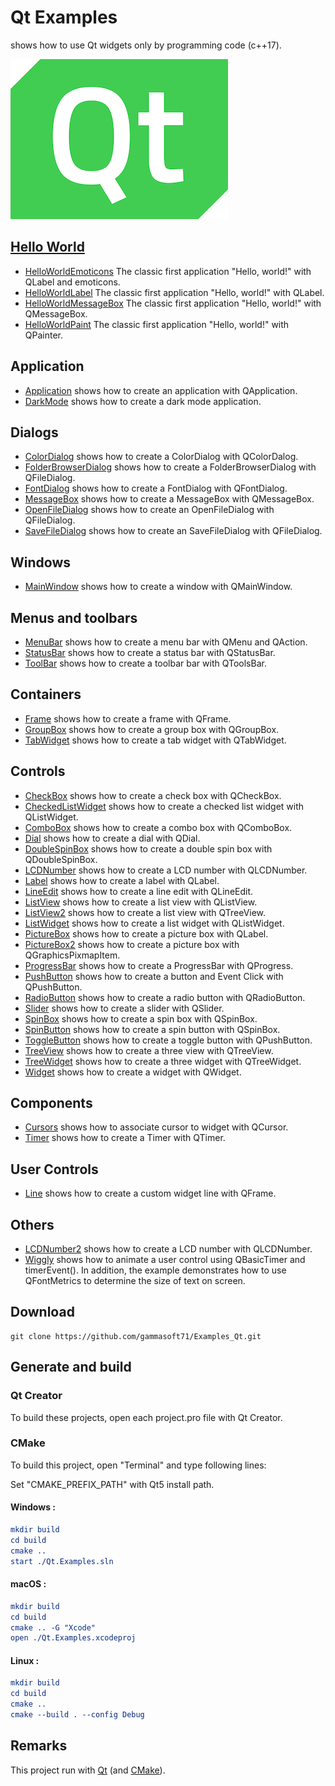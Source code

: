 # Qt Examples

shows how to use Qt widgets only by programming code (c++17).

[![qt](../docs/Pictures/qt_header.png)](https://gammasoft71.wixsite.com/gammasoft/qt)

## [Hello World](HelloWorld/README.md)

* [HelloWorldEmoticons](HelloWorlds/HelloWorldEmoticons) The classic first application "Hello, world!" with QLabel and emoticons.
* [HelloWorldLabel](HelloWorlds/HelloWorldLabel) The classic first application "Hello, world!" with QLabel.
* [HelloWorldMessageBox](HelloWorlds/HelloWorldMessageBox) The classic first application "Hello, world!" with QMessageBox.
* [HelloWorldPaint](HelloWorlds/HelloWorldPaint) The classic first application "Hello, world!" with QPainter.

## Application

* [Application](Applications/Application) shows how to create an application with QApplication.
* [DarkMode](Applications/DarkMode) shows how to create a dark mode application.

## Dialogs

* [ColorDialog](Dialogs/ColorDialog) shows how to create a ColorDialog with QColorDalog.
* [FolderBrowserDialog](FolderBrowserDialog) shows how to create a FolderBrowserDialog with QFileDialog.
* [FontDialog](Dialogs/FontDialog) shows how to create a FontDialog with QFontDialog.
* [MessageBox](Dialogs/MessageBox) shows how to create a MessageBox with QMessageBox.
* [OpenFileDialog](Dialogs/OpenFileDialog) shows how to create an OpenFileDialog with QFileDialog.
* [SaveFileDialog](Dialogs/SaveFileDialog) shows how to create an SaveFileDialog with QFileDialog.

## Windows

* [MainWindow](Windows/MainWindow) shows how to create a window with QMainWindow.

## Menus and toolbars

* [MenuBar](MenusAndToolbars/MenuBar) shows how to create a menu bar with QMenu and QAction.
* [StatusBar](MenusAndToolbars/StatusBar) shows how to create a status bar with QStatusBar.
* [ToolBar](MenusAndToolbars/ToolBar) shows how to create a toolbar bar with QToolsBar.

## Containers

* [Frame](Containers/Frame) shows how to create a frame with QFrame.
* [GroupBox](Containers/GroupBox) shows how to create a group box with QGroupBox.
* [TabWidget](Containers/TabWidget) shows how to create a tab widget with QTabWidget.

## Controls

* [CheckBox](Controls/CheckBox) shows how to create a check box with QCheckBox.
* [CheckedListWidget](Controls/CheckedListWidget) shows how to create a checked list widget with QListWidget.
* [ComboBox](Controls/ComboBox) shows how to create a combo box with QComboBox.
* [Dial](Controls/Dial) shows how to create a dial with QDial.
* [DoubleSpinBox](Controls/DoubleSpinBox) shows how to create a double spin box with QDoubleSpinBox.
* [LCDNumber](Controls/LCDNumber) shows how to create a LCD number with QLCDNumber.
* [Label](Controls/Label) shows how to create a label with QLabel.
* [LineEdit](Controls/LineEdit) shows how to create a line edit with QLineEdit.
* [ListView](Controls/ListWidget) shows how to create a list view with QListView.
* [ListView2](Controls/ListView2) shows how to create a list view with QTreeView.
* [ListWidget](Controls/ListWidget) shows how to create a list widget with QListWidget.
* [PictureBox](Controls/PictureBox) shows how to create a picture box with QLabel.
* [PictureBox2](Controls/PictureBox2) shows how to create a picture box with QGraphicsPixmapItem.
* [ProgressBar](Controls/ProgressBar) shows how to create a ProgressBar with QProgress.
* [PushButton](Controls/PushButton) shows how to create a button and Event Click with QPushButton.
* [RadioButton](Controls/RadioButton) shows how to create a radio button with QRadioButton.
* [Slider](Controls/Slider) shows how to create a slider with QSlider.
* [SpinBox](Controls/SpinBox) shows how to create a spin box with QSpinBox.
* [SpinButton](Controls/SpinButton) shows how to create a spin button with QSpinBox.
* [ToggleButton](Controls/ToggleButton) shows how to create a toggle button with QPushButton.
* [TreeView](Controls/TreeView) shows how to create a three view with QTreeView.
* [TreeWidget](Controls/TreeWidget) shows how to create a three widget with QTreeWidget.
* [Widget](Controls/ToggleButton) shows how to create a widget with QWidget.

## Components

* [Cursors](Components/Cursors) shows how to associate cursor to widget with QCursor.
* [Timer](Components/Timer) shows how to create a Timer with QTimer.

## User Controls

* [Line](UserControls/Line) shows how to create a custom widget line with QFrame.

## Others

* [LCDNumber2](Others/LCDNumber2) shows how to create a LCD number with QLCDNumber.
* [Wiggly](Others/Wiggly) shows how to animate a user control using QBasicTimer and timerEvent(). In addition, the example demonstrates how to use QFontMetrics to determine the size of text on screen.

## Download

``` shell
git clone https://github.com/gammasoft71/Examples_Qt.git

```

## Generate and build

### Qt Creator

To build these projects, open each project.pro file with Qt Creator.

### CMake

To build this project, open "Terminal" and type following lines:

Set "CMAKE_PREFIX_PATH" with Qt5 install path.

#### Windows :

``` cmake
mkdir build
cd build
cmake ..
start ./Qt.Examples.sln
```

#### macOS :

``` cmake
mkdir build
cd build
cmake .. -G "Xcode"
open ./Qt.Examples.xcodeproj
```

#### Linux :

``` cmake
mkdir build
cd build
cmake .. 
cmake --build . --config Debug
```


## Remarks

This project run with [Qt](https://www.qt.io) (and [CMake](https://cmake.org)).
